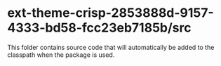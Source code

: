 # ext-theme-crisp-2853888d-9157-4333-bd58-fcc23eb7185b/src

This folder contains source code that will automatically be added to the classpath when
the package is used.
